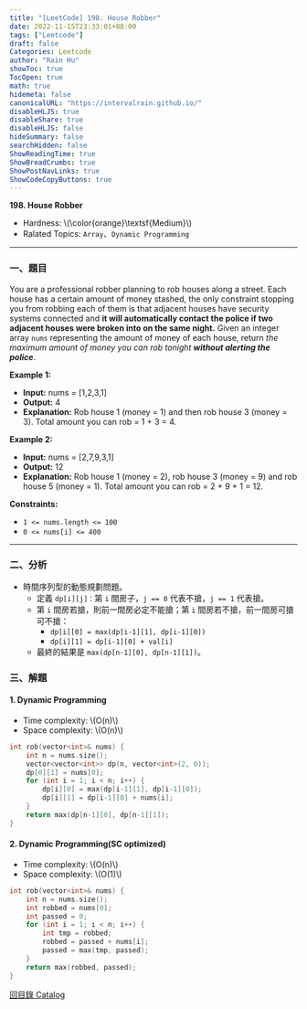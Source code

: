```yaml
---
title: "[LeetCode] 198. House Robber"
date: 2022-11-15T23:33:01+08:00
tags: ["Leetcode"]
draft: false
Categories: Leetcode
author: "Rain Hu"
showToc: true
TocOpen: true
math: true
hidemeta: false
canonicalURL: "https://intervalrain.github.io/"
disableHLJS: true
disableShare: true
disableHLJS: false
hideSummary: false
searchHidden: false
ShowReadingTime: true
ShowBreadCrumbs: true
ShowPostNavLinks: true
ShowCodeCopyButtons: true
---
```

**198. House Robber**
+ Hardness: \\(\color{orange}\textsf{Medium}\\)
+ Ralated Topics: `Array`、`Dynamic Programming`
---
### 一、題目
You are a professional robber planning to rob houses along a street. Each house has a certain amount of money stashed, the only constraint stopping you from robbing each of them is that adjacent houses have security systems connected and **it will automatically contact the police if two adjacent houses were broken into on the same night.**
Given an integer array `nums` representing the amount of money of each house, return *the maximum amount of money you can rob tonight* ***without alerting the police***.

**Example 1:**  
+ **Input:** nums = [1,2,3,1]  
+ **Output:** 4  
+ **Explanation:** Rob house 1 (money = 1) and then rob house 3 (money = 3).
Total amount you can rob = 1 + 3 = 4.  

**Example 2:**
+ **Input:** nums = [2,7,9,3,1]
+ **Output:** 12
+ **Explanation:** Rob house 1 (money = 2), rob house 3 (money = 9) and rob house 5 (money = 1).
Total amount you can rob = 2 + 9 + 1 = 12.

**Constraints:**
+ `1 <= nums.length <= 100`
+ `0 <= nums[i] <= 400`

---

### 二、分析
+ 時間序列型的動態規劃問題。
    + 定義 `dp[i][j]：`第 `i` 間房子，`j == 0` 代表不搶，`j == 1` 代表搶。
    + 第 `i` 間房若搶，則前一間房必定不能搶；第 `i` 間房若不搶，前一間房可搶可不搶：
        + `dp[i][0] = max(dp[i-1][1], dp[i-1][0])`
        + `dp[i][1] = dp[i-1][0] + val[i]`
    + 最終的結果是 `max(dp[n-1][0], dp[n-1][1])`。

### 三、解題
#### 1. Dynamic Programming
+ Time complexity: \\(O(n)\\)
+ Space complexity: \\(O(n)\\)
```C++
int rob(vector<int>& nums) {
    int n = nums.size();
    vector<vector<int>> dp(n, vector<int>(2, 0));
    dp[0][1] = nums[0];
    for (int i = 1; i < n; i++) {
        dp[i][0] = max(dp[i-1][1], dp[i-1][0]);
        dp[i][1] = dp[i-1][0] + nums[i];
    }
    return max(dp[n-1][0], dp[n-1][1]);
}
```
#### 2. Dynamic Programming(SC optimized)
+ Time complexity: \\(O(n)\\)
+ Space complexity: \\(O(1)\\)
```C++
int rob(vector<int>& nums) {
    int n = nums.size();
    int robbed = nums[0];
    int passed = 0;
    for (int i = 1; i < n; i++) {
        int tmp = robbed;
        robbed = passed + nums[i];
        passed = max(tmp, passed);
    }
    return max(robbed, passed);
}
```
[回目錄 Catalog](/posts/leetcode)